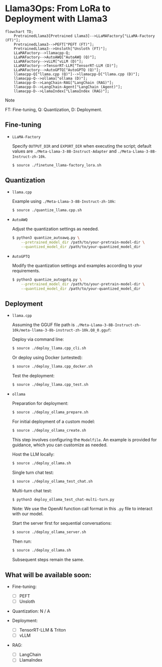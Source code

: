 # Llama3Ops: From LoRa to Deployment with Llama3

```mermaid
flowchart TD;
    PretrainedLlama3[Pretrained Llama3]-->LLaMAFactory["LLaMA-Factory (FT)"];
    PretrainedLlama3-->PEFT["PEFT (FT)"];
    PretrainedLlama3-->Unsloth["Unsloth (FT)"];
    LLaMAFactory-->llamacpp-Q;
    LLaMAFactory-->AutoAWQ["AutoAWQ (Q)"];
    LLaMAFactory-->vLLM["vLLM (D)"];
    LLaMAFactory-->TensorRT-LLM["TensorRT-LLM (D)"];
    LLaMAFactory-->AutoGPTQ["AutoGPTQ (Q)"];
    llamacpp-Q["llama.cpp (Q)"]-->llamacpp-D["llama.cpp (D)"];
    llamacpp-Q-->ollama["ollama (D)"];
    llamacpp-D-->LangChain-RAG["LangChain (RAG)"];
    llamacpp-D-->LangChain-Agent["LangChain (Agent)"];
    llamacpp-D-->LlamaIndex["LlamaIndex (RAG)"];
   ```

> [!NOTE]
> FT: Fine-tuning, Q: Quantization, D: Deployment.

## Fine-tuning

- `LLaMA-Factory`

    Specify `OUTPUT_DIR` and `EXPORT_DIR` when executing the script; default values are `./Meta-Llama-3-8B-Instruct-Adapter` and `./Meta-Llama-3-8B-Instruct-zh-10k`.

    ```bash
    $ source ./finetune_llama-factory_lora.sh
    ```

## Quantization

- `llama.cpp`

    Example using `./Meta-Llama-3-8B-Instruct-zh-10k`:

    ```bash
    $ source ./quantize_llama.cpp.sh
    ```

- `AutoAWQ`

    Adjust the quantization settings as needed.

    ```bash
    $ python3 quantize_autoawq.py \
        --pretrained_model_dir /path/to/your-pretrain-model-dir \
        --quantized_model_dir /path/to/your-quantized_model_dir
    ```

- `AutoGPTQ`

    Modify the quantization settings and examples according to your requirements.

    ```bash
    $ python3 quantize_autogptq.py \
        --pretrained_model_dir /path/to/your-pretrain-model-dir \
        --quantized_model_dir /path/to/your-quantized_model_dir
    ```

## Deployment

- `llama.cpp`

    Assuming the GGUF file path is  `./Meta-Llama-3-8B-Instruct-zh-10k/meta-llama-3-8b-instruct-zh-10k.Q8_0.gguf`:

    Deploy via command line:

    ```bash
    $ source ./deploy_llama.cpp_cli.sh
    ```

    Or deploy using Docker (untested):

    ```bash
    $ source ./deploy_llama.cpp_docker.sh
    ```

    Test the deployment:

    ```bash
    $ source ./deploy_llama.cpp_test.sh
    ```

- `ollama`

    Preparation for deployment:

    ```bash
    $ source ./deploy_ollama_prepare.sh
    ```

    For initial deployment of a custom model:

    ```bash
    $ source ./deploy_ollama_create.sh
    ```

    This step involves configuring the `Modelfile`. An example is provided for guidance, which you can customize as needed.

    Host the LLM locally:

    ```bash
    $ source ./deploy_ollama.sh
    ```

    Single turn chat test:

    ```bash
    $ source ./deploy_ollama_test_chat.sh
    ```

    Multi-turn chat test:

    ```bash
    $ python3 deploy_ollama_test_chat-multi-turn.py
    ```

    Note: We use the OpenAI function call format in this `.py` file to interact with our model.

    Start the server first for sequential conversations:

    ```bash
    $ source ./deploy_ollama_server.sh
    ```

    Then run:

    ```bash
    $ source ./deploy_ollama.sh
    ```

    Subsequent steps remain the same.

## What will be available soon:
- Fine-tuning:
    - [ ] PEFT 
    - [ ] Unsloth

- Quantization: N / A

- Deployment:
    - [ ] TensorRT-LLM & Triton
    - [ ] vLLM

- RAG:
    - [ ] LangChain
    - [ ] LlamaIndex